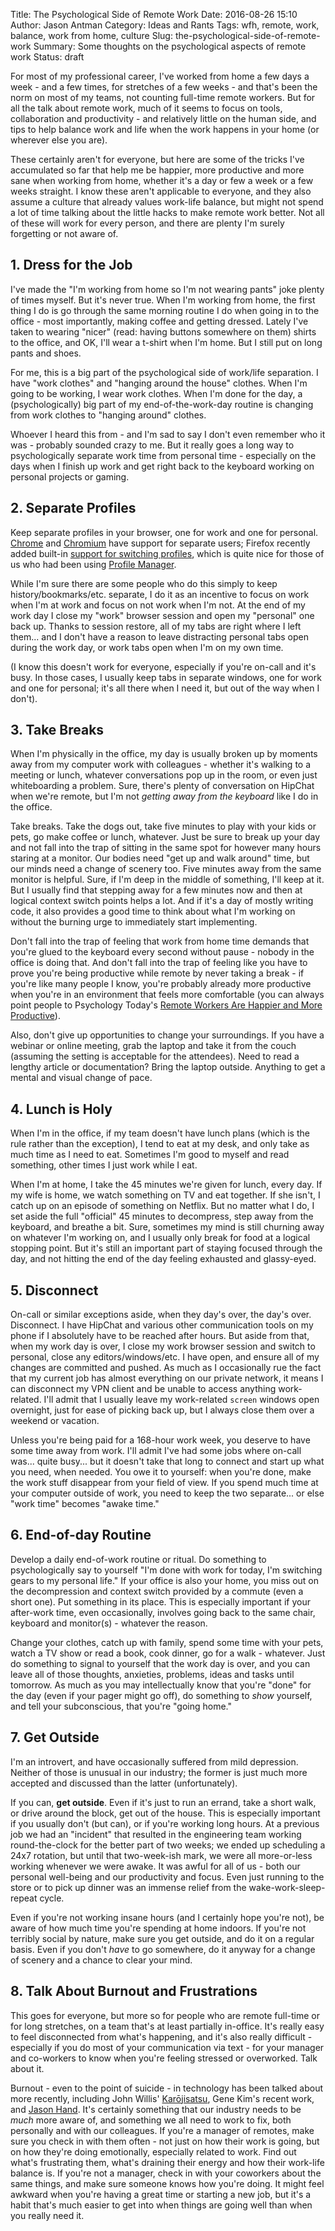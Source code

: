 Title: The Psychological Side of Remote Work
Date: 2016-08-26 15:10
Author: Jason Antman
Category: Ideas and Rants
Tags: wfh, remote, work, balance, work from home, culture
Slug: the-psychological-side-of-remote-work
Summary: Some thoughts on the psychological aspects of remote work
Status: draft

For most of my professional career, I've worked from home a few days a week - and a few times, for
stretches of a few weeks - and that's been the norm on most of my teams, not counting full-time
remote workers. But for all the talk about remote work, much of it seems to focus on tools,
collaboration and productivity - and relatively little on the human side, and tips to help
balance work and life when the work happens in your home (or wherever else you are).

These certainly aren't for everyone, but here are some of the tricks I've accumulated so
far that help me be happier, more productive and more sane when working from home, whether
it's a day or few a week or a few weeks straight. I know these aren't applicable to everyone,
and they also assume a culture that already values work-life balance, but might not spend
a lot of time talking about the little hacks to make remote work better. Not all of these
will work for every person, and there are plenty I'm surely forgetting or not aware of.

## 1. Dress for the Job

I've made the "I'm working from home so I'm not wearing pants" joke plenty of times
myself. But it's never true. When I'm working from home, the first thing I do is
go through the same morning routine I do when going in to the office - most importantly,
making coffee and getting dressed. Lately I've taken to wearing "nicer" (read: having
buttons somewhere on them) shirts to the office, and OK, I'll wear a t-shirt when I'm
home. But I still put on long pants and shoes.

For me, this is a big part of the psychological side of work/life separation. I have
"work clothes" and "hanging around the house" clothes. When I'm going to be working,
I wear work clothes. When I'm done for the day, a (psychologically) big part of my
end-of-the-work-day routine is changing from work clothes to "hanging around" clothes.


Whoever I heard this from - and I'm sad to say I don't even remember who it was - probably
sounded crazy to me. But it really goes a long way to psychologically separate work time
from personal time - especially on the days when I finish up work and get right back to
the keyboard working on personal projects or gaming.

## 2. Separate Profiles

Keep separate profiles in your browser, one for work and one for personal.
[Chrome](https://support.google.com/chrome/answer/2364824?hl=en) and
[Chromium](https://www.chromium.org/user-experience/multi-profiles) have support
for separate users; Firefox recently added built-in
[support for switching profiles](https://support.mozilla.org/en-US/kb/profile-manager-create-and-remove-firefox-profiles),
which is quite nice for those of us who had been using [Profile Manager](https://developer.mozilla.org/en-US/docs/Mozilla/Profile_Manager).

While I'm sure there are some people who do this simply to keep history/bookmarks/etc. separate,
I do it as an incentive to focus on work when I'm at work and focus on not work when I'm not.
At the end of my work day I close my "work" browser session and open my "personal" one back
up. Thanks to session restore, all of my tabs are right where I left them... and I don't have
a reason to leave distracting personal tabs open during the work day, or work tabs open
when I'm on my own time.

(I know this doesn't work for everyone, especially if you're on-call and it's busy. In those
cases, I usually keep tabs in separate windows, one for work and one for personal; it's all
there when I need it, but out of the way when I don't).

## 3. Take Breaks

When I'm physically in the office, my day is usually broken up by moments away from my computer
work with colleagues - whether it's walking to a meeting or lunch, whatever conversations pop up
in the room, or even just whiteboarding a problem. Sure, there's plenty of conversation on HipChat
when we're remote, but I'm not _getting away from the keyboard_ like I do in the office.

Take breaks. Take the dogs out, take five minutes to play with your kids or pets, go make coffee
or lunch, whatever. Just be sure to break up your day and not fall into the trap of sitting in
the same spot for however many hours staring at a monitor. Our bodies need "get up and walk around"
time, but our minds need a change of scenery too. Five minutes away from the same monitor is helpful.
Sure, if I'm deep in the middle of something, I'll keep at it. But I usually find that stepping
away for a few minutes now and then at logical context switch points helps a lot. And if it's
a day of mostly writing code, it also provides a good time to think about what I'm working on
without the burning urge to immediately start implementing.

Don't fall into the trap of feeling that work from home time demands that
you're glued to the keyboard every second without pause - nobody in the office is doing that.
And don't fall into the trap of feeling like you have to prove you're being productive while
remote by never taking a break - if you're like many people I know, you're probably already
more productive when you're in an environment that feels more comfortable (you can always
point people to Psychology Today's
[Remote Workers Are Happier and More Productive](https://www.psychologytoday.com/blog/mind-the-manager/201605/remote-workers-are-happier-and-more-productive)).

Also, don't give up opportunities to change your surroundings. If you have a webinar or
online meeting, grab the laptop and take it from the couch (assuming the setting is acceptable
for the attendees). Need to read a lengthy article or documentation? Bring the laptop
outside. Anything to get a mental and visual change of pace.

## 4. Lunch is Holy

When I'm in the office, if my team doesn't have lunch plans (which is the rule rather
than the exception), I tend to eat at my desk, and only take as much time as I need
to eat. Sometimes I'm good to myself and read something, other times I just work while
I eat.

When I'm at home, I take the 45 minutes we're given for lunch, every day. If my wife is
home, we watch something on TV and eat together. If she isn't, I catch up on an episode
of something on Netflix. But no matter what I do, I set aside the full "official"
45 minutes to decompress, step away from the keyboard, and breathe a bit. Sure, sometimes
my mind is still churning away on whatever I'm working on, and I usually only break
for food at a logical stopping point. But it's still an important part of staying
focused through the day, and not hitting the end of the day feeling exhausted and
glassy-eyed.

## 5. Disconnect

On-call or similar exceptions aside, when they day's over, the day's over. Disconnect.
I have HipChat and various other communication tools on my phone if I absolutely have
to be reached after hours. But aside from that, when my work day is over, I close my
work browser session and switch to personal, close any editors/windows/etc. I have open,
and ensure all of my changes are committed and pushed. As much as I occasionally rue
the fact that my current job has almost everything on our private network, it means
I can disconnect my VPN client and be unable to access anything work-related. I'll
admit that I usually leave my work-related ``screen`` windows open overnight, just
for ease of picking back up, but I always close them over a weekend or vacation.

Unless you're being paid for a 168-hour work week, you deserve to have some time
away from work. I'll admit I've had some jobs where on-call was... quite busy...
but it doesn't take that long to connect and start up what you need, when needed.
You owe it to yourself: when you're done, make the work stuff disappear from your
field of view. If you spend much time at your computer outside of work, you need
to keep the two separate... or else "work time" becomes "awake time."

## 6. End-of-day Routine

Develop a daily end-of-work routine or ritual. Do something to psychologically say
to yourself "I'm done with work for today, I'm switching gears to my personal life."
If your office is also your home, you miss out on the decompression and context switch
provided by a commute (even a short one). Put something in its place. This is
especially important if your after-work time, even occasionally, involves going back
to the same chair, keyboard and monitor(s) - whatever the reason.

Change your clothes, catch up with family, spend some time with your pets, watch a TV
show or read a book, cook dinner, go for a walk - whatever. Just do something to signal
to yourself that the work day is over, and you can leave all of those thoughts, anxieties,
problems, ideas and tasks until tomorrow. As much as you may intellectually know that
you're "done" for the day (even if your pager might go off), do something to _show_
yourself, and tell your subconscious, that you're "going home."

## 7. Get Outside

I'm an introvert, and have occasionally suffered from mild depression. Neither of those
is unusual in our industry; the former is just much more accepted and discussed
than the latter (unfortunately).

If you can, __get outside__. Even if it's just to run an errand, take a short walk,
or drive around the block, get out of the house. This is especially important if
you usually don't (but can), or if you're working long hours. At a previous job
we had an "incident" that resulted in the engineering team working round-the-clock
for the better part of two weeks; we ended up scheduling a 24x7 rotation, but until
that two-week-ish mark, we were all more-or-less working whenever we were awake.
It was awful for all of us - both our personal well-being and our productivity
and focus. Even just running to the store or to pick up dinner was an immense
relief from the wake-work-sleep-repeat cycle.

Even if you're not working insane hours (and I certainly hope you're not), be aware
of how much time you're spending at home indoors. If you're not terribly social by
nature, make sure you get outside, and do it on a regular basis. Even if you don't
_have_ to go somewhere, do it anyway for a change of scenery and a chance to clear
your mind.

## 8. Talk About Burnout and Frustrations

This goes for everyone, but more so for people who are remote full-time or for
long stretches, on a team that's at least partially in-office. It's really easy
to feel disconnected from what's happening, and it's also really difficult -
especially if you do most of your communication via text - for your manager and
co-workers to know when you're feeling stressed or overworked. Talk about it.

Burnout - even to the point of suicide - in technology has been talked about
more recently, including John Willis'
[Karōjisatsu](http://itrevolution.com/karojisatsu/), Gene Kim's recent work,
and [Jason Hand](https://victorops.com/blog/burnout-in-tech/). It's certainly
something that our industry needs to be _much_ more aware of, and something we
all need to work to fix, both personally and with our colleagues. If you're a
manager of remotes, make sure you check in with them often - not just on how
their work is going, but on how they're doing emotionally, especially related
to work. Find out what's frustrating them, what's draining their energy and
how their work-life balance is. If you're not a manager, check in with your
coworkers about the same things, and make sure someone knows how you're doing.
It might feel awkward when you're having a great time or starting a new job,
but it's a habit that's much easier to get into when things are going well
than when you really need it.
